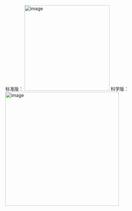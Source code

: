 
标准版：
<img width="267" alt="image" src="https://user-images.githubusercontent.com/99138214/202484088-0891decb-3fc5-40a7-9825-3c5d886d9b75.png">
科学版：
<img width="356" alt="image" src="https://user-images.githubusercontent.com/99138214/202484150-ebac5ee4-1d4d-4e8d-9562-e01352102cbf.png">

